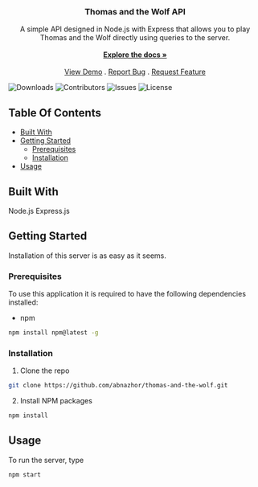 <br/>
<p align="center">
  <h3 align="center">Thomas and the Wolf API</h3>

  <p align="center">
    A simple API designed in Node.js with Express that allows you to play Thomas and the Wolf directly using queries to the server.
    <br/>
    <br/>
    <a href="https://github.com/abnazhor/thomas-and-the-wolf"><strong>Explore the docs »</strong></a>
    <br/>
    <br/>
    <a href="https://github.com/abnazhor/thomas-and-the-wolf">View Demo</a>
    .
    <a href="https://github.com/abnazhor/thomas-and-the-wolf/issues">Report Bug</a>
    .
    <a href="https://github.com/abnazhor/thomas-and-the-wolf/issues">Request Feature</a>
  </p>
</p>

![Downloads](https://img.shields.io/github/downloads/abnazhor/thomas-and-the-wolf/total) ![Contributors](https://img.shields.io/github/contributors/abnazhor/thomas-and-the-wolf?color=dark-green) ![Issues](https://img.shields.io/github/issues/abnazhor/thomas-and-the-wolf) ![License](https://img.shields.io/github/license/abnazhor/thomas-and-the-wolf) 

## Table Of Contents

* [Built With](#built-with)
* [Getting Started](#getting-started)
  * [Prerequisites](#prerequisites)
  * [Installation](#installation)
* [Usage](#usage)

## Built With

Node.js
Express.js

## Getting Started

Installation of this server is as easy as it seems.

### Prerequisites

To use this application it is required to have the following dependencies installed:

* npm

```sh
npm install npm@latest -g
```

### Installation

1. Clone the repo

```sh
git clone https://github.com/abnazhor/thomas-and-the-wolf.git
```

2. Install NPM packages

```sh
npm install
```

## Usage

To run the server, type
```sh
npm start
```